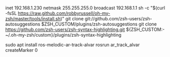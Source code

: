 inet 192.168.1.230  netmask 255.255.255.0  broadcast 192.168.1.1
sh -c "$(curl -fsSL https://raw.github.com/robbyrussell/oh-my-zsh/master/tools/install.sh)"
git clone git://github.com/zsh-users/zsh-autosuggestions $ZSH_CUSTOM/plugins/zsh-autosuggestions
git clone https://github.com/zsh-users/zsh-syntax-highlighting.git ${ZSH_CUSTOM:-~/.oh-my-zsh/custom}/plugins/zsh-syntax-highlighting

sudo apt install ros-melodic-ar-track-alvar
rosrun ar_track_alvar createMarker 0
